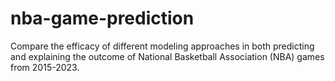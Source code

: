 # nba-game-prediction
Compare the efficacy of different modeling approaches in both predicting and explaining the outcome of National Basketball Association (NBA) games from 2015-2023.
